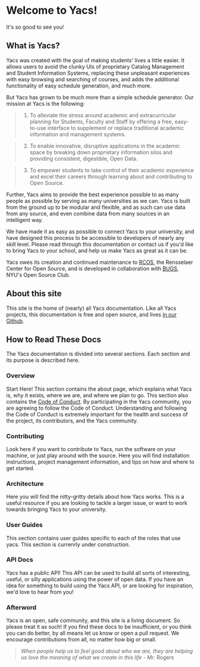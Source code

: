 # Welcome to Yacs!
It's so good to see you!

## What is Yacs?

Yacs was created with the goal of making students' lives a little easier.
It allows users to avoid the clunky UIs of proprietary Catalog Management and Student Information Systems, replacing these unpleasant experiences with easy browsing and searching of courses, and adds the additional functionality of easy schedule generation, and much more.

But Yacs has grown to be much more than a simple schedule generator.
Our mission at Yacs is the following:

> 1. To alleviate the stress around academic and extracurricular planning for Students, Faculty and Staff by offering a free, easy-to-use interface to supplement or replace traditional academic information and management systems.

> 2. To enable innovative, disruptive applications in the academic space by breaking down proprietary information silos and providing consistent, digestible, Open Data.

> 3. To empower students to take control of their academic experience and excel their careers through learning about and contributing to Open Source.

Further, Yacs aims to provide the best experience possible to as many people as possible by serving as many universities as we can.
Yacs is built from the ground up to be modular and flexible, and as such can use data from any source, and even combine data from many sources in an intelligent way.

We have made it as easy as possible to connect Yacs to your university, and have designed this process to be accessible to developers of nearly any skill level.
Please read through this documentation or contact us if you'd like to bring Yacs to your school, and help us make Yacs as great as it can be.

Yacs owes its creation and continued maintenance to [RCOS](https://rcos.io), the Rensselaer Center for Open Source, and is developed in collaboration with [BUGS](https://bugs-nyu.github.io/), NYU's Open Source Club.

## About this site
This site is the home of (nearly) all Yacs documentation.
Like all Yacs projects, this documentation is free and open source, and lives [in our Github](https://github.com/yacs-rcos/docs).

## How to Read These Docs
The Yacs documentation is divided into several sections.
Each section and its purpose is described here.

### Overview
Start Here!
This section contains the about page, which explains what Yacs is, why it exists, where we are, and where we plan to go.
This section also contains the [Code of Conduct](overview/code_of_conduct).
By participating in the Yacs community, you are agreeing to follow the Code of Conduct.
Understanding and following the Code of Conduct is extremely important for the health and success of the project, its contributors, and the Yacs community.

### Contributing
Look here if you want to contribute to Yacs, run the software on your machine, or just play around with the source.
Here you will find installation instructions, project management information, and tips on how and where to get started.

### Architecture
Here you will find the nitty-gritty details about how Yacs works.
This is a useful resource if you are looking to tackle a larger issue, or want to work towards bringing Yacs to your university.

### User Guides
This section contains user guides specific to each of the roles that use yacs.
This section is currenrly under construction.

### API Docs
Yacs has a public API! This API can be used to build all sorts of interesting, useful, or silly applications using the power of open data.
If you have an idea for something to build using the Yacs API, or are looking for inspiration, we'd love to hear from you!

### Afterword
Yacs is an open, safe community, and this site is a living document.
So please treat it as such!
If you find these docs to be insufficient, or you think you can do better, by all means let us know or open a pull request.
We encourage contributions from all, no matter how big or small.

> _When people help us to feel good about who we are, they are helping us love the meaning of what we create in this life_ - Mr. Rogers
